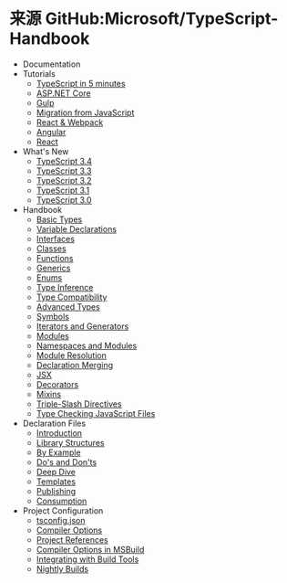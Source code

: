 # 来源 GitHub:Microsoft/TypeScript-Handbook

* Documentation
* Tutorials
  * [TypeScript in 5 minutes](../content/index?gitbook=typescript-docs.us-en&key=pages/tutorials/TypeScript%20in%205%20minutes.md)
  * [ASP.NET Core](../content/index?gitbook=typescript-docs.us-en&key=pages/tutorials/ASP.NET%20Core.md)
  * [Gulp](../content/index?gitbook=typescript-docs.us-en&key=pages/tutorials/Gulp.md)
  * [Migration from JavaScript](../content/index?gitbook=typescript-docs.us-en&key=pages/tutorials/Migration%20from%20JavaScript.md)
  * [React & Webpack](../content/index?gitbook=typescript-docs.us-en&key=pages/tutorials/React%20%26%20Webpack.md)
  * [Angular](../content/index?gitbook=typescript-docs.us-en&key=pages/tutorials/Angular.md)
  * [React](../content/index?gitbook=typescript-docs.us-en&key=pages/tutorials/React.md)
* What's New
  * [TypeScript 3.4](../content/index?gitbook=typescript-docs.us-en&key=pages/release%20notes/TypeScript%203.4.md)
  * [TypeScript 3.3](../content/index?gitbook=typescript-docs.us-en&key=pages/release%20notes/TypeScript%203.3.md)
  * [TypeScript 3.2](../content/index?gitbook=typescript-docs.us-en&key=pages/release%20notes/TypeScript%203.2.md)
  * [TypeScript 3.1](../content/index?gitbook=typescript-docs.us-en&key=pages/release%20notes/TypeScript%203.1.md)
  * [TypeScript 3.0](../content/index?gitbook=typescript-docs.us-en&key=pages/release%20notes/TypeScript%203.0.md)
* Handbook
  * [Basic Types](../content/index?gitbook=typescript-docs.us-en&key=pages/Basic%20Types.md)
  * [Variable Declarations](../content/index?gitbook=typescript-docs.us-en&key=pages/Variable%20Declarations.md)
  * [Interfaces](../content/index?gitbook=typescript-docs.us-en&key=pages/Interfaces.md)
  * [Classes](../content/index?gitbook=typescript-docs.us-en&key=pages/Classes.md)
  * [Functions](../content/index?gitbook=typescript-docs.us-en&key=pages/Functions.md)
  * [Generics](../content/index?gitbook=typescript-docs.us-en&key=pages/Generics.md)
  * [Enums](../content/index?gitbook=typescript-docs.us-en&key=pages/Enums.md)
  * [Type Inference](../content/index?gitbook=typescript-docs.us-en&key=pages/Type%20Inference.md)
  * [Type Compatibility](../content/index?gitbook=typescript-docs.us-en&key=pages/Type%20Compatibility.md)
  * [Advanced Types](../content/index?gitbook=typescript-docs.us-en&key=pages/Advanced%20Types.md)
  * [Symbols](../content/index?gitbook=typescript-docs.us-en&key=pages/Symbols.md)
  * [Iterators and Generators](../content/index?gitbook=typescript-docs.us-en&key=pages/Iterators%20and%20Generators.md)
  * [Modules](../content/index?gitbook=typescript-docs.us-en&key=pages/Modules.md)
  * [Namespaces and Modules](../content/index?gitbook=typescript-docs.us-en&key=pages/Namespaces%20and%20Modules.md)
  * [Module Resolution](../content/index?gitbook=typescript-docs.us-en&key=pages/Module%20Resolution.md)
  * [Declaration Merging](../content/index?gitbook=typescript-docs.us-en&key=pages/Declaration%20Merging.md)
  * [JSX](../content/index?gitbook=typescript-docs.us-en&key=pages/JSX.md)
  * [Decorators](../content/index?gitbook=typescript-docs.us-en&key=pages/Decorators.md)
  * [Mixins](../content/index?gitbook=typescript-docs.us-en&key=pages/Mixins.md)
  * [Triple-Slash Directives](../content/index?gitbook=typescript-docs.us-en&key=pages/Triple-Slash%20Directives.md)
  * [Type Checking JavaScript Files](../content/index?gitbook=typescript-docs.us-en&key=pages/Type%20Checking%20JavaScript%20Files.md)
* Declaration Files
  * [Introduction](../content/index?gitbook=typescript-docs.us-en&key=pages/declaration%20files/Introduction.md)
  * [Library Structures](../content/index?gitbook=typescript-docs.us-en&key=pages/declaration%20files/Library%20Structures.md)
  * [By Example](../content/index?gitbook=typescript-docs.us-en&key=pages/declaration%20files/By%20Example.md)
  * [Do's and Don'ts](../content/index?gitbook=typescript-docs.us-en&key=pages/declaration%20files/Do's%20and%20Don'ts.md)
  * [Deep Dive](../content/index?gitbook=typescript-docs.us-en&key=pages/declaration%20files/Deep%20Dive.md)
  * [Templates](../content/index?gitbook=typescript-docs.us-en&key=pages/declaration%20files/Templates.md)
  * [Publishing](../content/index?gitbook=typescript-docs.us-en&key=pages/declaration%20files/Publishing.md)
  * [Consumption](../content/index?gitbook=typescript-docs.us-en&key=pages/declaration%20files/Consumption.md)
* Project Configuration
  * [tsconfig.json](../content/index?gitbook=typescript-docs.us-en&key=pages/tutorials/tsconfig.json.md)
  * [Compiler Options](../content/index?gitbook=typescript-docs.us-en&key=pages/Compiler%20Options.md)
  * [Project References](../content/index?gitbook=typescript-docs.us-en&key=pages/Project%20References.md)
  * [Compiler Options in MSBuild](../content/index?gitbook=typescript-docs.us-en&key=pages/Compiler%20Options%20in%20MSBuild.md)
  * [Integrating with Build Tools](../content/index?gitbook=typescript-docs.us-en&key=pages/Integrating%20with%20Build%20Tools.md)
  * [Nightly Builds](../content/index?gitbook=typescript-docs.us-en&key=pages/Nightly%20Builds.md)
